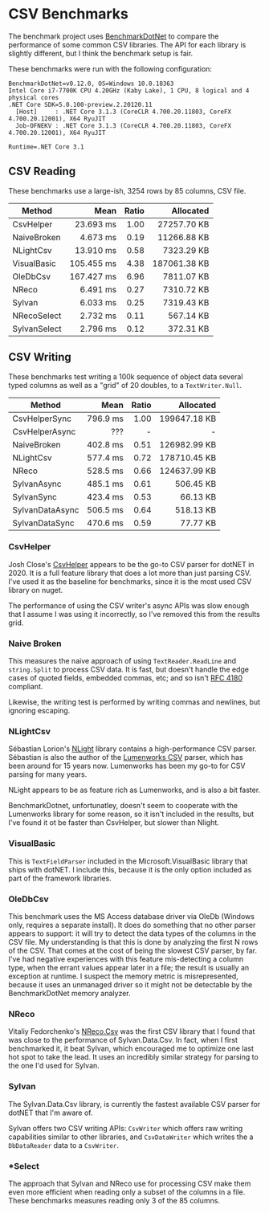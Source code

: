 # CSV Benchmarks

The benchmark project uses [BenchmarkDotNet](https://github.com/dotnet/BenchmarkDotNet) to compare the performance of some common CSV libraries.
The API for each library is slightly different, but I think the benchmark setup is fair.

These benchmarks were run with the following configuration:
```
BenchmarkDotNet=v0.12.0, OS=Windows 10.0.18363
Intel Core i7-7700K CPU 4.20GHz (Kaby Lake), 1 CPU, 8 logical and 4 physical cores
.NET Core SDK=5.0.100-preview.2.20120.11
  [Host]     : .NET Core 3.1.3 (CoreCLR 4.700.20.11803, CoreFX 4.700.20.12001), X64 RyuJIT
  Job-OFNEKV : .NET Core 3.1.3 (CoreCLR 4.700.20.11803, CoreFX 4.700.20.12001), X64 RyuJIT

Runtime=.NET Core 3.1
```

## CSV Reading

These benchmarks use a large-ish, 3254 rows by 85 columns, CSV file.

|       Method |       Mean | Ratio |    Allocated |
|------------- |-----------:|------:|-------------:|
|    CsvHelper |  23.693 ms |  1.00 |  27257.70 KB |
|  NaiveBroken |   4.673 ms |  0.19 |  11266.88 KB |
|    NLightCsv |  13.910 ms |  0.58 |   7323.29 KB |
|  VisualBasic | 105.455 ms |  4.38 | 187061.38 KB |
|     OleDbCsv | 167.427 ms |  6.96 |   7811.07 KB |
|        NReco |   6.491 ms |  0.27 |   7310.72 KB |
|       Sylvan |   6.033 ms |  0.25 |   7319.43 KB |
|  NRecoSelect |   2.732 ms |  0.11 |    567.14 KB |
| SylvanSelect |   2.796 ms |  0.12 |    372.31 KB |


## CSV Writing

These benchmarks test writing a 100k sequence of object data several typed columns as well as a "grid" of 20 doubles, to a `TextWriter.Null`.

|          Method |     Mean | Ratio |    Allocated |
|---------------- |---------:|------:|-------------:|
|   CsvHelperSync | 796.9 ms |  1.00 | 199647.18 KB |
|  CsvHelperAsync |      ??? |     - |            - |
|     NaiveBroken | 402.8 ms |  0.51 | 126982.99 KB |
|       NLightCsv | 577.4 ms |  0.72 | 178710.45 KB |
|           NReco | 528.5 ms |  0.66 | 124637.99 KB |
|     SylvanAsync | 485.1 ms |  0.61 |    506.45 KB |
|      SylvanSync | 423.4 ms |  0.53 |     66.13 KB |
| SylvanDataAsync | 506.5 ms |  0.64 |    518.13 KB |
|  SylvanDataSync | 470.6 ms |  0.59 |     77.77 KB |


### CsvHelper
Josh Close's [CsvHelper](https://github.com/joshclose/CsvHelper) appears to be the go-to CSV parser for dotNET in 2020. It is a full feature library that does a lot more than just parsing CSV. I've used it as the baseline for benchmarks, since it is the most used CSV library on nuget.

The performance of using the CSV writer's async APIs was slow enough that I assume I was using it incorrectly, so I've removed this from the results grid.

### Naive Broken
This measures the naive approach of using `TextReader.ReadLine` and `string.Split` to process CSV data. It is fast, but doesn't handle the edge cases of quoted fields, embedded commas, etc; and so isn't [RFC 4180](https://tools.ietf.org/html/rfc4180) compliant.

Likewise, the writing test is performed by writing commas and newlines, but ignoring escaping.

### NLightCsv
Sébastian Lorion's [NLight](https://github.com/slorion/nlight) library contains a high-performance CSV parser. Sébastian is also the author of the [Lumenworks CSV](https://www.codeproject.com/Articles/9258/A-Fast-CSV-Reader) parser, which has been around for 15 years now. Lumenworks has been my go-to for CSV parsing for many years.

NLight appears to be as feature rich as Lumenworks, and is also a bit faster.

BenchmarkDotnet, unfortunatley, doesn't seem to cooperate with the Lumenworks library for some reason, so it isn't included in the results, but I've found it ot be faster than CsvHelper, but slower than Nlight.

### VisualBasic
This is `TextFieldParser` included in the Microsoft.VisualBasic library that ships with dotNET. I include this, because it is the only option included as part of the framework libraries.

### OleDbCsv
This benchmark uses the MS Access database driver via OleDb (Windows only, requires a separate install). 
It does do something that no other parser appears to support: it will try to detect the data types of the columns in the CSV file. 
My understanding is that this is done by analyzing the first N rows of the CSV. That comes at the cost of being the slowest CSV parser, by far. 
I've had negative experiences with this feature mis-detecting a column type, when the errant values appear later in a file; the result is usually an exception at runtime.
I suspect the memory metric is misrepresented, because it uses an unmanaged driver so it might not be detectable by the BenchmarkDotNet memory analyzer.

### NReco
Vitaliy Fedorchenko's [NReco.Csv](https://github.com/nreco/csv) was the first CSV library that I found that was close to the performance of Sylvan.Data.Csv. In fact, when I first benchmarked it, it beat Sylvan, which encouraged me to optimize one last hot spot to take the lead. It uses an incredibly similar strategy for parsing to the one I'd used for Sylvan.

### Sylvan
The Sylvan.Data.Csv library, is currently the fastest available CSV parser for dotNET that I'm aware of.

Sylvan offers two CSV writing APIs: `CsvWriter` which offers raw writing capabilities similar to other libraries, and `CsvDataWriter` which writes the a `DbDataReader` data to a `CsvWriter`.

### *Select
The approach that Sylvan and NReco use for processing CSV make them even more efficient when reading only a subset of the columns in a file. These benchmarks measures reading only 3 of the 85 columns.
